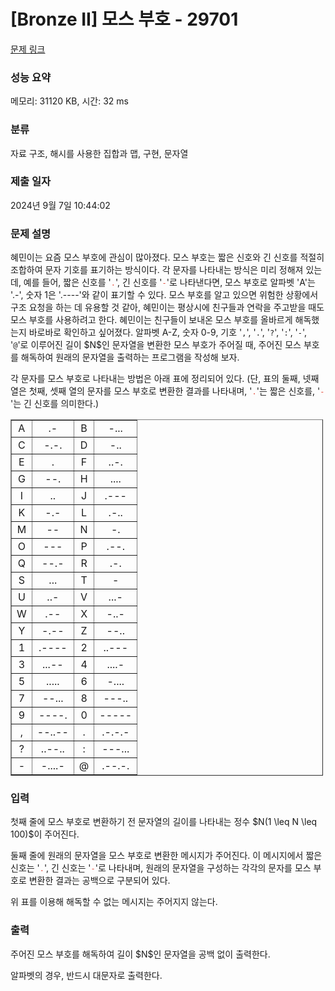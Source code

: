 # [Bronze II] 모스 부호 - 29701 

[문제 링크](https://www.acmicpc.net/problem/29701) 

### 성능 요약

메모리: 31120 KB, 시간: 32 ms

### 분류

자료 구조, 해시를 사용한 집합과 맵, 구현, 문자열

### 제출 일자

2024년 9월 7일 10:44:02

### 문제 설명

<p>혜민이는 요즘 모스 부호에 관심이 많아졌다. 모스 부호는 짧은 신호와 긴 신호를 적절히 조합하여 문자 기호를 표기하는 방식이다. 각 문자를 나타내는 방식은 미리 정해져 있는데, 예를 들어, 짧은 신호를 '<span style="color:#e74c3c;"><code>.</code></span>', 긴 신호를 '<span style="color:#e74c3c;"><code>-</code></span>'로 나타낸다면, 모스 부호로 알파벳 'A'는 '.-', 숫자 1은 '.----'와 같이 표기할 수 있다. 모스 부호를 알고 있으면 위험한 상황에서 구조 요청을 하는 데 유용할 것 같아, 혜민이는 평상시에 친구들과 연락을 주고받을 때도 모스 부호를 사용하려고 한다. 혜민이는 친구들이 보내온 모스 부호를 올바르게 해독했는지 바로바로 확인하고 싶어졌다. 알파벳 A-Z, 숫자 0-9, 기호 '<code>,</code>', '<code>.</code>', '<code>?</code>', '<code>:</code>', '<code>-</code>', '<code>@</code>'로 이루어진 길이 $N$인 문자열을 변환한 모스 부호가 주어질 때, 주어진 모스 부호를 해독하여 원래의 문자열을 출력하는 프로그램을 작성해 보자.</p>

<p>각 문자를 모스 부호로 나타내는 방법은 아래 표에 정리되어 있다. (단, 표의 둘째, 넷째 열은 첫째, 셋째 열의 문자를 모스 부호로 변환한 결과를 나타내며, '<span style="color:#e74c3c;"><code>.</code></span>'는 짧은 신호를, '<span style="color:#e74c3c;"><code>-</code></span>'는 긴 신호를 의미한다.)</p>

<table align="center" border="1" cellpadding="1" cellspacing="1" class="table table-bordered" style="width: 500px;">
	<tbody>
		<tr>
			<td style="text-align: center;">A</td>
			<td style="text-align: center;">.-</td>
			<td style="text-align: center;">B</td>
			<td style="text-align: center;">-...</td>
		</tr>
		<tr>
			<td style="text-align: center;">C</td>
			<td style="text-align: center;">-.-.</td>
			<td style="text-align: center;">D</td>
			<td style="text-align: center;">-..</td>
		</tr>
		<tr>
			<td style="text-align: center;">E</td>
			<td style="text-align: center;">.</td>
			<td style="text-align: center;">F</td>
			<td style="text-align: center;">..-.</td>
		</tr>
		<tr>
			<td style="text-align: center;">G</td>
			<td style="text-align: center;">--.</td>
			<td style="text-align: center;">H</td>
			<td style="text-align: center;">....</td>
		</tr>
		<tr>
			<td style="text-align: center;">I</td>
			<td style="text-align: center;">..</td>
			<td style="text-align: center;">J</td>
			<td style="text-align: center;">.---</td>
		</tr>
		<tr>
			<td style="text-align: center;">K</td>
			<td style="text-align: center;">-.-</td>
			<td style="text-align: center;">L</td>
			<td style="text-align: center;">.-..</td>
		</tr>
		<tr>
			<td style="text-align: center;">M</td>
			<td style="text-align: center;">--</td>
			<td style="text-align: center;">N</td>
			<td style="text-align: center;">-.</td>
		</tr>
		<tr>
			<td style="text-align: center;">O</td>
			<td style="text-align: center;">---</td>
			<td style="text-align: center;">P</td>
			<td style="text-align: center;">.--.</td>
		</tr>
		<tr>
			<td style="text-align: center;">Q</td>
			<td style="text-align: center;">--.-</td>
			<td style="text-align: center;">R</td>
			<td style="text-align: center;">.-.</td>
		</tr>
		<tr>
			<td style="text-align: center;">S</td>
			<td style="text-align: center;">...</td>
			<td style="text-align: center;">T</td>
			<td style="text-align: center;">-</td>
		</tr>
		<tr>
			<td style="text-align: center;">U</td>
			<td style="text-align: center;">..-</td>
			<td style="text-align: center;">V</td>
			<td style="text-align: center;">...-</td>
		</tr>
		<tr>
			<td style="text-align: center;">W</td>
			<td style="text-align: center;">.--</td>
			<td style="text-align: center;">X</td>
			<td style="text-align: center;">-..-</td>
		</tr>
		<tr>
			<td style="text-align: center;">Y</td>
			<td style="text-align: center;">-.--</td>
			<td style="text-align: center;">Z</td>
			<td style="text-align: center;">--..</td>
		</tr>
		<tr>
			<td style="text-align: center;">1</td>
			<td style="text-align: center;">.----</td>
			<td style="text-align: center;">2</td>
			<td style="text-align: center;">..---</td>
		</tr>
		<tr>
			<td style="text-align: center;">3</td>
			<td style="text-align: center;">...--</td>
			<td style="text-align: center;">4</td>
			<td style="text-align: center;">....-</td>
		</tr>
		<tr>
			<td style="text-align: center;">5</td>
			<td style="text-align: center;">.....</td>
			<td style="text-align: center;">6</td>
			<td style="text-align: center;">-....</td>
		</tr>
		<tr>
			<td style="text-align: center;">7</td>
			<td style="text-align: center;">--...</td>
			<td style="text-align: center;">8</td>
			<td style="text-align: center;">---..</td>
		</tr>
		<tr>
			<td style="text-align: center;">9</td>
			<td style="text-align: center;">----.</td>
			<td style="text-align: center;">0</td>
			<td style="text-align: center;">-----</td>
		</tr>
		<tr>
			<td style="text-align: center;">,</td>
			<td style="text-align: center;">--..--</td>
			<td style="text-align: center;">.</td>
			<td style="text-align: center;">.-.-.-</td>
		</tr>
		<tr>
			<td style="text-align: center;">?</td>
			<td style="text-align: center;">..--..</td>
			<td style="text-align: center;">:</td>
			<td style="text-align: center;">---...</td>
		</tr>
		<tr>
			<td style="text-align: center;">-</td>
			<td style="text-align: center;">-....-</td>
			<td style="text-align: center;">@</td>
			<td style="text-align: center;">.--.-.</td>
		</tr>
	</tbody>
</table>

### 입력 

 <p>첫째 줄에 모스 부호로 변환하기 전 문자열의 길이를 나타내는 정수 $N(1 \leq N \leq 100)$이 주어진다.</p>

<p>둘째 줄에 원래의 문자열을 모스 부호로 변환한 메시지가 주어진다. 이 메시지에서 짧은 신호는 '<span style="color:#e74c3c;"><code>.</code></span>', 긴 신호는 '<span style="color:#e74c3c;"><code>-</code></span>'로 나타내며, 원래의 문자열을 구성하는 각각의 문자를 모스 부호로 변환한 결과는 공백으로 구분되어 있다.</p>

<p>위 표를 이용해 해독할 수 없는 메시지는 주어지지 않는다.</p>

### 출력 

 <p>주어진 모스 부호를 해독하여 길이 $N$인 문자열을 공백 없이 출력한다.</p>

<p>알파벳의 경우, 반드시 대문자로 출력한다.</p>

